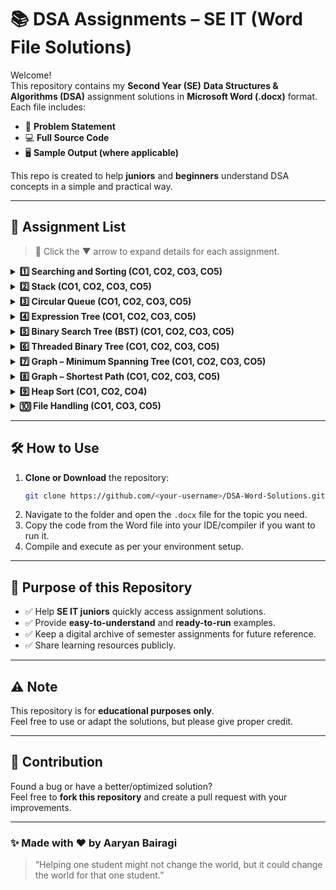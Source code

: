 # 📚 DSA Assignments – SE IT (Word File Solutions)

Welcome!  
This repository contains my **Second Year (SE)** **Data Structures & Algorithms (DSA)** assignment solutions in **Microsoft Word (.docx)** format.  
Each file includes:
- 📄 **Problem Statement**
- 💻 **Full Source Code**
- 🖥️ **Sample Output (where applicable)**

This repo is created to help **juniors** and **beginners** understand DSA concepts in a simple and practical way.

---

## 📂 Assignment List

> 📌 Click the ▼ arrow to expand details for each assignment.

<details>
<summary><b>1️⃣ Searching and Sorting (CO1, CO2, CO3, CO5)</b></summary>

- Bubble Sort → Sort by Roll Number (Ascending)  
- Insertion Sort → Sort by Name (Alphabetical)  
- Quick Sort → Find Top 10 Toppers  
- Search by SGPA → Display all students with the same SGPA  
- Binary Search (Non-Recursive) → Search by Name (Display all matches)  

</details>

<details>
<summary><b>2️⃣ Stack (CO1, CO2, CO3, CO5)</b></summary>

- Stack using **Singly Linked List (ADT)**  
- Infix → Postfix conversion  
- Infix → Prefix conversion  
- Evaluation of Postfix  
- Evaluation of Prefix  

</details>

<details>
<summary><b>3️⃣ Circular Queue (CO1, CO2, CO3, CO5)</b></summary>

- Enqueue (Insertion)  
- Dequeue (Deletion)  
- Display Queue  
(*Handles queue-full condition with fixed size*)  

</details>

<details>
<summary><b>4️⃣ Expression Tree (CO1, CO2, CO3, CO5)</b></summary>

- Construct Expression Tree from:  
  - Postfix expression  
  - Prefix expression  
- Traversals:  
  - Recursive: In-order, Pre-order, Post-order  
  - Non-Recursive: In-order, Pre-order, Post-order  

</details>

<details>
<summary><b>5️⃣ Binary Search Tree (BST) (CO1, CO2, CO3, CO5)</b></summary>

- Insert (Handles duplicates)  
- Delete  
- Search  
- Traversals (In-order, Pre-order, Post-order)  
- Depth of Tree  
- Mirror Image  
- Create a Copy  
- Display all Parent Nodes with their Children  
- Display Leaf Nodes  
- Level-wise Display  

</details>

<details>
<summary><b>6️⃣ Threaded Binary Tree (CO1, CO2, CO3, CO5)</b></summary>

- In-order Threaded Binary Tree implementation  
- Traversal:  
  - In-order  
  - Pre-order  

</details>

<details>
<summary><b>7️⃣ Graph – Minimum Spanning Tree (CO1, CO2, CO3, CO5)</b></summary>

- Represent a Graph (Adjacency List/Matrix)  
  - Nodes → Departments/Institutes  
  - Edges → Distance between them  
- Find MST using:  
  - Kruskal’s Algorithm  
  - Prim’s Algorithm  

</details>

<details>
<summary><b>8️⃣ Graph – Shortest Path (CO1, CO2, CO3, CO5)</b></summary>

- Represent a City Map (Adjacency List/Matrix)  
  - Nodes → Landmarks  
  - Edges → Distance between landmarks  
- Find shortest path from single source to all destinations using **Dijkstra’s Algorithm**  

</details>

<details>
<summary><b>9️⃣ Heap Sort (CO1, CO2, CO4)</b></summary>

- Heap Sort implementation using:  
  - Max Heap  
  - Min Heap  

</details>

<details>
<summary><b>🔟 File Handling (CO1, CO3, CO5)</b></summary>

- Create and maintain **Sequential File** for Student Database containing:  
  - Roll No  
  - Name  
  - Division  
  - Address  
- Features:  
  - Add Student Record  
  - Delete Student Record  
  - Search Student (Display details if found, else show “Not Found”)  

</details>

---

## 🛠️ How to Use
1. **Clone or Download** the repository:
   ```bash
   git clone https://github.com/<your-username>/DSA-Word-Solutions.git
   ```
2. Navigate to the folder and open the `.docx` file for the topic you need.
3. Copy the code from the Word file into your IDE/compiler if you want to run it.
4. Compile and execute as per your environment setup.

---

## 🎯 Purpose of this Repository
- ✅ Help **SE IT juniors** quickly access assignment solutions.  
- ✅ Provide **easy-to-understand** and **ready-to-run** examples.  
- ✅ Keep a digital archive of semester assignments for future reference.  
- ✅ Share learning resources publicly.  

---

## ⚠️ Note
This repository is for **educational purposes only**.  
Feel free to use or adapt the solutions, but please give proper credit.  

---

## 🤝 Contribution
Found a bug or have a better/optimized solution?  
Feel free to **fork this repository** and create a pull request with your improvements.

---

### ✨ Made with ❤️ by Aaryan Bairagi  
> “Helping one student might not change the world, but it could change the world for that one student.”
